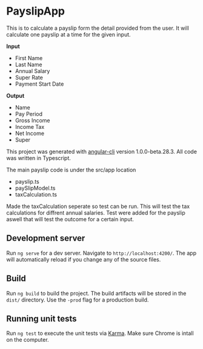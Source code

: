 # PayslipApp

This is to calculate a payslip form the detail provided from the user. It will calculate one payslip at a time for the given input.

**Input**
* First Name
* Last Name
* Annual Salary
* Super Rate
* Payment Start Date

**Output**
* Name
* Pay Period
* Gross Income
* Income Tax
* Net Income
* Super

This project was generated with [angular-cli](https://github.com/angular/angular-cli) version 1.0.0-beta.28.3.
All code was written in Typescript. 

The main payslip code is under the src/app location
* payslip.ts
* paySlipModel.ts
* taxCalculation.ts

Made the taxCalculation seperate so test can be run.  This will test the tax calculations for diffrent annual salaries.
Test were added for the payslip aswell that will test the outcome for a certain input.

## Development server
Run `ng serve` for a dev server. Navigate to `http://localhost:4200/`. The app will automatically reload if you change any of the source files.

## Build

Run `ng build` to build the project. The build artifacts will be stored in the `dist/` directory. Use the `-prod` flag for a production build.

## Running unit tests

Run `ng test` to execute the unit tests via [Karma](https://karma-runner.github.io). Make sure Chrome is intall on the computer.

